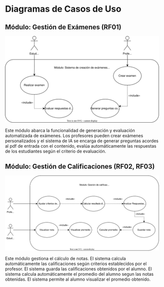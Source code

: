 # Diagramas de Casos de Uso

## Módulo: Gestión de Exámenes (RF01)

![Diagrama de Casos de Uso para Gestión de Exámenes](diagrams/usecases/UCD-gestionDeExamenes.svg)

Este módulo abarca la funcionalidad de generación y evaluación automatizada de exámenes. Los profesores pueden crear exámenes personalizados y el sistema de IA se encarga de generar preguntas acordes al pdf de entrada con el contenido, evalúa automáticamente las respuestas de los estudiantes según el criterio de evaluación.

## Módulo: Gestión de Calificaciones (RF02, RF03)

![Diagrama de Casos de Uso para Gestión de Calificaciones](diagrams/usecases/UCD-gestionDeCalificaciones.svg)

Este módulo gestiona el cálculo de notas. 
El sistema calcula automáticamente las calificaciones según criterios establecidos por el profesor.
El sistema guarda las calificaciones obtenidos por el alumno.
El sistema calcula automáticamente el promedio del alumno segun las notas obtenidas.
El sistema permite al alumno visualizar el promedio obtenido.

